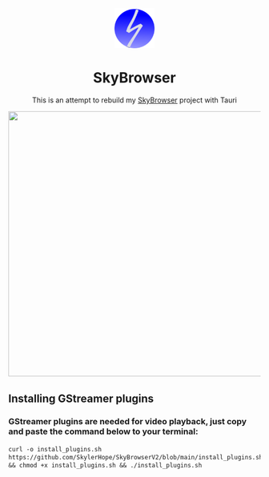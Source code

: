 <div align="center">

<img src="./src-tauri/icons/icon.png" alt="AppLogo" width="80" height="80">

# SkyBrowser
This is an attempt to rebuild my <a href="https://github.com/SkylerHope/SkyBrowser">SkyBrowser</a> project with Tauri

<img src="https://i.ibb.co/M2dvZj0/Screenshot-2024-08-13-02-26-58.png" height="530" width="750">
</div>

## Installing GStreamer plugins
### GStreamer plugins are needed for video playback, just copy and paste the command below to your terminal:
```
curl -o install_plugins.sh https://github.com/SkylerHope/SkyBrowserV2/blob/main/install_plugins.sh && chmod +x install_plugins.sh && ./install_plugins.sh
```